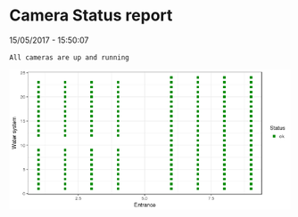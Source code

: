 Camera Status report
================
15/05/2017 - 15:50:07

    All cameras are up and running

![](camreport_files/figure-markdown_github/unnamed-chunk-2-1.png)
